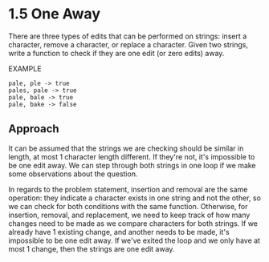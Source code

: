 # 1.5 One Away

There are three types of edits that can be performed on strings: insert a character, remove a character, or replace a character. Given two strings, write a function to check if they are one edit (or zero edits) away.

EXAMPLE

```
pale, ple -> true
pales, pale -> true
pale, bale -> true
pale, bake -> false
```

## Approach

It can be assumed that the strings we are checking should be similar in length, at most 1 character length different. If they're not, it's impossible to be one edit away. We can step through both strings in one loop if we make some observations about the question.

In regards to the problem statement, insertion and removal are the same operation: they indicate a character exists in one string and not the other, so we can check for both conditions with the same function. Otherwise, for insertion, removal, and replacement, we need to keep track of how many changes need to be made as we compare characters for both strings. If we already have 1 existing change, and another needs to be made, it's impossible to be one edit away. If we've exited the loop and we only have at most 1 change, then the strings are one edit away.
